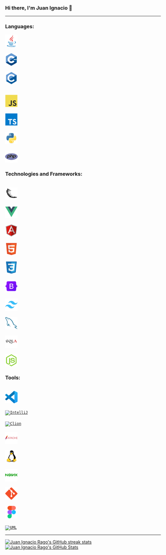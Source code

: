 ### Hi there, I'm Juan Ignacio 👋
***

### Languages:

[<code target="_blank"><img src="https://github.com/devicons/devicon/blob/master/icons/java/java-original.svg" title="Java" alt="Java" width="40" height="40"/> </code>](https://www.oracle.com/ar/java/technologies/)
[<code> <img src="https://github.com/devicons/devicon/blob/master/icons/cplusplus/cplusplus-original.svg" title="CPlusPlus" alt="CPlusPlus" target="_blank" width="40" height="40"/> </code>](https://isocpp.org/)
[<code> <img src="https://github.com/devicons/devicon/blob/master/icons/c/c-original.svg" title="C" alt="C" target="_blank" width="40" height="40"/> </code>](https://www.w3schools.com/c/index.php)

[<code> <img src="https://github.com/devicons/devicon/blob/master/icons/javascript/javascript-original.svg" title="JavaScript" alt="JavaScript" width="40" height="40"/> </code>](https://developer.mozilla.org/en-US/docs/Web/JavaScript)
[<code> <img src="https://github.com/devicons/devicon/blob/master/icons/typescript/typescript-original.svg" title="TypeScript" alt="TypeScript" width="40" height="40"/> </code>](https://www.typescriptlang.org/)
[<code> <img src="https://github.com/devicons/devicon/blob/master/icons/python/python-original.svg" title="Python" alt="Python" width="40" height="40"/> </code>](https://www.python.org/)
[<code> <img src="https://github.com/devicons/devicon/blob/master/icons/php/php-original.svg" title="PHP" alt="PHP" width="40" height="40"/> </code>](https://www.php.net/)

### Technologies and Frameworks:

[<code> <img src="https://github.com/devicons/devicon/blob/master/icons/flask/flask-original.svg" title="Flask" alt="Flask" width="40" height="40"/> </code>](https://flask.palletsprojects.com/)
[<code> <img src="https://github.com/devicons/devicon/blob/master/icons/vuejs/vuejs-original.svg" title="VueJs" alt="VueJs" width="40" height="40"/> </code>](https://vuejs.org/)
[<code> <img src="https://github.com/devicons/devicon/blob/master/icons/angularjs/angularjs-original.svg" title="Angular" alt="Angular" width="40" height="40"/> </code>](https://angular.io/)
[<code> <img src="https://github.com/devicons/devicon/blob/master/icons/html5/html5-original.svg" title="HTML5" alt="HTML5" width="40" height="40"/> </code>](https://developer.mozilla.org/en-US/docs/Web/HTML)
[<code> <img src="https://github.com/devicons/devicon/blob/master/icons/css3/css3-original.svg" title="CSS3" alt="CSS3" width="40" height="40"/> </code>](https://developer.mozilla.org/en-US/docs/Web/CSS)
[<code> <img src="https://github.com/devicons/devicon/blob/master/icons/bootstrap/bootstrap-original.svg" title="Bootstrap" alt="Bootstrap" width="40" height="40"/> </code>](https://getbootstrap.com/)
[<code> <img src="https://github.com/devicons/devicon/blob/master/icons/tailwindcss/tailwindcss-plain.svg" title="TailwindCSS" alt="TailwindCSS" width="40" height="40"/> </code>](https://tailwindcss.com/)
[<code> <img src="https://github.com/devicons/devicon/blob/master/icons/mysql/mysql-original.svg" title="MySQL" alt="MySQL" width="40" height="40"/> </code>](https://www.mysql.com/)
[<code> <img src="https://github.com/devicons/devicon/blob/master/icons/sqlalchemy/sqlalchemy-original.svg" title="SQLAlchemy" alt="SQLAlchemy" width="40" height="40"/> </code>](https://www.sqlalchemy.org/)
[<code> <img src="https://github.com/devicons/devicon/blob/master/icons/nodejs/nodejs-original.svg" title="NodeJS" alt="NodeJS" width="40" height="40"/> </code>](https://nodejs.org/)

### Tools:

[<code> <img src="https://github.com/devicons/devicon/blob/master/icons/vscode/vscode-original.svg" title="VSCode" alt="VSCode" width="40" height="40"/> </code>](https://code.visualstudio.com/)
[<code> <img src="https://brandslogos.com/wp-content/uploads/thumbs/intellij-idea-logo-vector.svg" title="IntelliJ" alt="IntelliJ" width="40" height="40"/> </code>](https://www.jetbrains.com/idea/)
[<code> <img src="https://cdn.freebiesupply.com/logos/large/2x/clion-1-logo-png-transparent.png" title="Clion" alt="Clion" width="40" height="40"/> </code>](https://www.jetbrains.com/clion/)
[<code> <img src="https://github.com/devicons/devicon/blob/master/icons/apache/apache-original-wordmark.svg" title="Apache" alt="Apache" width="40" height="40"/> </code>](https://httpd.apache.org/docs/)
[<code> <img src="https://github.com/devicons/devicon/blob/master/icons/linux/linux-original.svg" title="Linux" alt="Linux" width="40" height="40"/> </code>](https://linuxmint.com/)
[<code> <img src="https://github.com/devicons/devicon/blob/master/icons/nginx/nginx-original.svg" title="NginX" alt="NginX" width="40" height="40"/> </code>](https://nginx.org/docs/)
[<code> <img src="https://github.com/devicons/devicon/blob/master/icons/git/git-original.svg" title="Git" alt="Git" width="40" height="40"/> </code>](https://git-scm.com/doc)
[<code> <img src="https://github.com/devicons/devicon/blob/master/icons/figma/figma-original.svg" title="Figma" alt="Figma" width="40" height="40"/> </code>](https://help.figma.com/hc/)
[<code> <img src="https://upload.wikimedia.org/wikipedia/commons/thumb/d/d5/UML_logo.svg/800px-UML_logo.svg.png" title="UML" alt="UML" width="50" height="40"/> </code>](https://www.uml-diagrams.org/)

***

<a href="https://github.com/Malinowsk">
  <img src="https://github-readme-streak-stats.herokuapp.com/?user=Malinowsk&theme=dracula" alt="Juan Ignacio Rago's GitHub streak stats" />
</a>
<a href="https://github.com/Malinowsk">
  <img src="https://github-readme-stats.vercel.app/api?username=Malinowsk&count_private=true&show_icons=true&theme=dracula" alt="Juan Ignacio Rago's GitHub Stats" />
</a>

